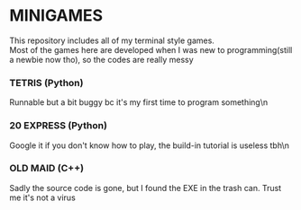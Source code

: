 # MINIGAMES
This repository includes all of my terminal style games. \
Most of the games here are developed when I was new to programming(still a newbie now tho), so the codes are really messy
### TETRIS (Python)
Runnable but a bit buggy bc it's my first time to program something\n
### 20 EXPRESS (Python)
Google it if you don't know how to play, the build-in tutorial is useless tbh\n
### OLD MAID (C++)
Sadly the source code is gone, but I found the EXE in the trash can.
Trust me it's not a virus
